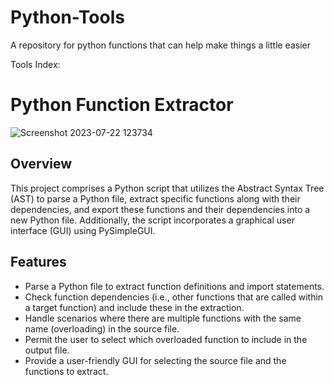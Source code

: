 # Python-Tools
A repository for python functions that can help make things a little easier

Tools Index:

# Python Function Extractor

![Screenshot 2023-07-22 123734](https://github.com/putkoff/Python-Tools/assets/57512254/e6c3c53a-6f63-4b62-81ee-7b29b409c504.png)

## Overview
This project comprises a Python script that utilizes the Abstract Syntax Tree (AST) to parse a Python file, extract specific functions along with their dependencies, and export these functions and their dependencies into a new Python file. Additionally, the script incorporates a graphical user interface (GUI) using PySimpleGUI.
## Features

- Parse a Python file to extract function definitions and import statements.
- Check function dependencies (i.e., other functions that are called within a target function) and include these in the extraction.
- Handle scenarios where there are multiple functions with the same name (overloading) in the source file.
- Permit the user to select which overloaded function to include in the output file.
- Provide a user-friendly GUI for selecting the source file and the functions to extract.

